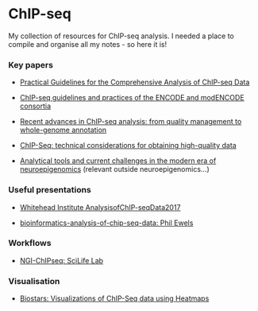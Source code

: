 # ChIP-seq
My collection of resources for ChIP-seq analysis. I needed a place to compile and organise all my notes - so here it is!


### Key papers

* [Practical Guidelines for the Comprehensive Analysis of ChIP-seq Data](http://journals.plos.org/ploscompbiol/article?id=10.1371/journal.pcbi.1003326)

* [ChIP-seq guidelines and practices of the ENCODE and modENCODE consortia](http://genome.cshlp.org/content/22/9/1813.long)

* [Recent advances in ChIP-seq analysis: from quality management to whole-genome annotation](https://academic.oup.com/bib/article-lookup/doi/10.1093/bib/bbw023) 

* [ChIP-Seq: technical considerations for obtaining high-quality data](https://www.nature.com/ni/journal/v12/n10/full/ni.2117.html)

* [Analytical tools and current challenges in the modern era of neuroepigenomics](http://www.nature.com/neuro/journal/v17/n11/full/nn.3816.html) (relevant outside neuroepigenomics...)

### Useful presentations

* [Whitehead Institute AnalysisofChIP-seqData2017](http://jura.wi.mit.edu/bio/education/hot_topics/ChIPseq_2017/AnalysisofChIP-seqData2017.pdf)

* [bioinformatics-analysis-of-chip-seq-data: Phil Ewels](http://tallphil.co.uk/bioinformatics-analysis-of-chip-seq-data/)


### Workflows

* [NGI-ChIPseq: SciLife Lab](https://github.com/SciLifeLab/NGI-ChIPseq)

### Visualisation

* [Biostars: Visualizations of ChIP-Seq data using Heatmaps](https://www.biostars.org/p/180314/#262059)
